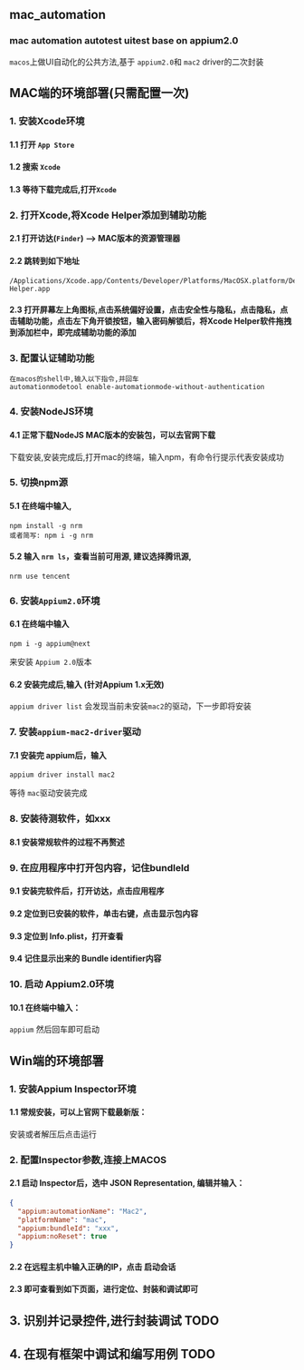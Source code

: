 ## mac_automation
### mac automation autotest uitest base on appium2.0


`macos`上做UI自动化的公共方法,基于 `appium2.0`和 `mac2` driver的二次封装

## MAC端的环境部署(只需配置一次)
### 1. 安装Xcode环境
#### 1.1 打开 `App Store`
#### 1.2 搜索 `Xcode`
#### 1.3 等待下载完成后,打开`Xcode`
### 2. 打开Xcode,将Xcode Helper添加到辅助功能
#### 2.1 打开访达(`Finder`) —> MAC版本的资源管理器
#### 2.2 跳转到如下地址
```text
/Applications/Xcode.app/Contents/Developer/Platforms/MacOSX.platform/Developer/Library/Xcode/Agents/Xcode Helper.app
```
#### 2.3 打开屏幕左上角图标,点击系统偏好设置，点击安全性与隐私，点击隐私，点击辅助功能，点击左下角开锁按钮，输入密码解锁后，将Xcode Helper软件拖拽到添加栏中，即完成辅助功能的添加 
### 3. 配置认证辅助功能
```text
在macos的shell中,输入以下指令,并回车
automationmodetool enable-automationmode-without-authentication
```

### 4. 安装NodeJS环境
#### 4.1 正常下载NodeJS MAC版本的安装包，可以去官网下载
下载安装,安装完成后,打开mac的终端，输入npm，有命令行提示代表安装成功 
### 5. 切换npm源
#### 5.1 在终端中输入,
```text
npm install -g nrm
或者简写: npm i -g nrm
```

#### 5.2 输入 `nrm ls`，查看当前可用源, 建议选择腾讯源, 
```text
nrm use tencent
```

### 6. 安装`Appium2.0`环境
#### 6.1 在终端中输入
```text
npm i -g appium@next
```

来安装 `Appium 2.0`版本
#### 6.2 安装完成后,输入 (针对Appium 1.x无效)
`appium driver list`
会发现当前未安装`mac2`的驱动，下一步即将安装
### 7. 安装`appium-mac2-driver`驱动
#### 7.1 安装完 appium后，输入
```text
appium driver install mac2
```
等待 `mac`驱动安装完成
### 8. 安装待测软件，如xxx
#### 8.1 安装常规软件的过程不再赘述
### 9. 在应用程序中打开包内容，记住bundleId
#### 9.1 安装完软件后，打开访达，点击应用程序
#### 9.2 定位到已安装的软件，单击右键，点击显示包内容
#### 9.3 定位到 Info.plist，打开查看
#### 9.4 记住显示出来的 Bundle identifier内容

### 10. 启动 Appium2.0环境
#### 10.1 在终端中输入：
`appium`
然后回车即可启动

## Win端的环境部署
### 1. 安装Appium Inspector环境
#### 1.1 常规安装，可以上官网下载最新版：

安装或者解压后点击运行
### 2. 配置Inspector参数,连接上MACOS
#### 2.1 启动 Inspector后，选中 JSON Representation, 编辑并输入：
```json
{
  "appium:automationName": "Mac2",
  "platformName": "mac",
  "appium:bundleId": "xxx",
  "appium:noReset": true
}
```

#### 2.2 在远程主机中输入正确的IP，点击 启动会话
#### 2.3 即可查看到如下页面，进行定位、封装和调试即可


## 3. 识别并记录控件,进行封装调试 TODO



## 4. 在现有框架中调试和编写用例 TODO



